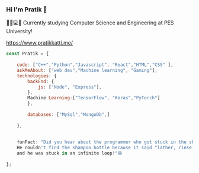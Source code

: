### Hi I'm Pratik 👋

👨‍🎓💻🔬 Currently studying Computer Science and Engineering at PES University!

https://www.pratikkatti.me/

```javascript
const Pratik = {
     
    code: ["C++","Python","Javascript", "React","HTML","CSS" ],
    askMeAbout: ["web dev","Machine learning", "Gaming"],
    technologies: {
        backEnd: {
            js: ["Node", "Express"],
        },
        Machine Learning:["TensorFlow", "Keras","PyTorch"]
        },
       
        databases: ["MySql","MongoDb",]
        
    },
    
    
    funFact: "Did you hear about the programmer who got stuck in the shower?
    He couldn't find the shampoo bottle because it said "lather, rinse, repeat" 
    and he was stuck in an infinite loop!"😄
    
};
```


<!--
**pratt4/pratt4** is a ✨ _special_ ✨ repository because its `README.md` (this file) appears on your GitHub profile.

Here are some ideas to get you started:

- 🔭 I’m currently working on ...
- 🌱 I’m currently learning ...
- 👯 I’m looking to collaborate on ...
- 🤔 I’m looking for help with ...
- 💬 Ask me about ...
- 📫 How to reach me: ...
- 😄 Pronouns: ...
- ⚡ Fun fact: ...
-->

